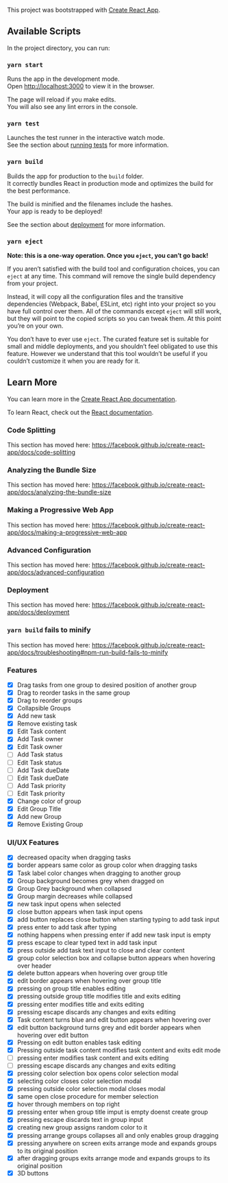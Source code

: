 This project was bootstrapped with [Create React App](https://github.com/facebook/create-react-app).

## Available Scripts

In the project directory, you can run:

### `yarn start`

Runs the app in the development mode.<br />
Open [http://localhost:3000](http://localhost:3000) to view it in the browser.

The page will reload if you make edits.<br />
You will also see any lint errors in the console.

### `yarn test`

Launches the test runner in the interactive watch mode.<br />
See the section about [running tests](https://facebook.github.io/create-react-app/docs/running-tests) for more information.

### `yarn build`

Builds the app for production to the `build` folder.<br />
It correctly bundles React in production mode and optimizes the build for the best performance.

The build is minified and the filenames include the hashes.<br />
Your app is ready to be deployed!

See the section about [deployment](https://facebook.github.io/create-react-app/docs/deployment) for more information.

### `yarn eject`

**Note: this is a one-way operation. Once you `eject`, you can’t go back!**

If you aren’t satisfied with the build tool and configuration choices, you can `eject` at any time. This command will remove the single build dependency from your project.

Instead, it will copy all the configuration files and the transitive dependencies (Webpack, Babel, ESLint, etc) right into your project so you have full control over them. All of the commands except `eject` will still work, but they will point to the copied scripts so you can tweak them. At this point you’re on your own.

You don’t have to ever use `eject`. The curated feature set is suitable for small and middle deployments, and you shouldn’t feel obligated to use this feature. However we understand that this tool wouldn’t be useful if you couldn’t customize it when you are ready for it.

## Learn More

You can learn more in the [Create React App documentation](https://facebook.github.io/create-react-app/docs/getting-started).

To learn React, check out the [React documentation](https://reactjs.org/).

### Code Splitting

This section has moved here: https://facebook.github.io/create-react-app/docs/code-splitting

### Analyzing the Bundle Size

This section has moved here: https://facebook.github.io/create-react-app/docs/analyzing-the-bundle-size

### Making a Progressive Web App

This section has moved here: https://facebook.github.io/create-react-app/docs/making-a-progressive-web-app

### Advanced Configuration

This section has moved here: https://facebook.github.io/create-react-app/docs/advanced-configuration

### Deployment

This section has moved here: https://facebook.github.io/create-react-app/docs/deployment

### `yarn build` fails to minify

This section has moved here: https://facebook.github.io/create-react-app/docs/troubleshooting#npm-run-build-fails-to-minify

### Features

- [x] Drag tasks from one group to desired position of another group
- [x] Drag to reorder tasks in the same group
- [x] Drag to reorder groups
- [x] Collapsible Groups
- [x] Add new task
- [x] Remove existing task
- [x] Edit Task content
- [x] Add Task owner
- [x] Edit Task owner
- [ ] Add Task status
- [ ] Edit Task status
- [ ] Add Task dueDate
- [ ] Edit Task dueDate
- [ ] Add Task priority
- [ ] Edit Task priority
- [x] Change color of group
- [x] Edit Group Title
- [x] Add new Group
- [x] Remove Existing Group

### UI/UX Features

- [x] decreased opacity when dragging tasks
- [x] border appears same color as group color when dragging tasks
- [x] Task label color changes when dragging to another group
- [x] Group background becomes grey when dragged on
- [x] Group Grey background when collapsed
- [x] Group margin decreases while collapsed
- [x] new task input opens when selected
- [x] close button appears when task input opens
- [x] add button replaces close button when starting typing to add task input
- [x] press enter to add task after typing
- [x] nothing happens when pressing enter if add new task input is empty
- [x] press escape to clear typed text in add task input
- [x] press outside add task text input to close and clear content
- [x] group color selection box and collapse button appears when hovering over header
- [x] delete button appears when hovering over group title
- [x] edit border appears when hovering over group title
- [x] pressing on group title enables editing
- [x] pressing outside group title modifies title and exits editing
- [x] pressing enter modifies title and exits editing
- [x] pressing escape discards any changes and exits editing
- [x] Task content turns blue and edit button appears when hovering over
- [x] edit button background turns grey and edit border appears when hovering over edit button
- [x] Pressing on edit button enables task editing
- [x] Pressing outside task content modifies task content and exits edit mode
- [ ] pressing enter modifies task content and exits editing
- [ ] pressing escape discards any changes and exits editing
- [x] pressing color selection box opens color selection modal
- [x] selecting color closes color selection modal
- [x] pressing outside color selection modal closes modal
- [x] same open close procedure for member selection
- [x] hover through members on top right
- [x] pressing enter when group title imput is empty doenst create group
- [x] pressing escape discards text in group input
- [x] creating new group assigns random color to it
- [x] pressing arrange groups collapses all and only enables group dragging
- [x] pressing anywhere on screen exits arrange mode and expands groups to its original position
- [x] after dragging groups exits arrange mode and expands groups to its original position
- [x] 3D buttons
